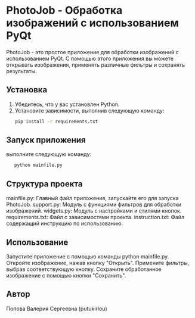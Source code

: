 # PhotoJob - Обработка изображений с использованием PyQt

PhotoJob - это простое приложение для обработки изображений с использованием PyQt. С помощью этого приложения вы можете открывать изображения, применять различные фильтры и сохранять результаты.

## Установка

1. Убедитесь, что у вас установлен Python.
2. Установите зависимости, выполнив следующую команду:
   ```bash
   pip install -r requirements.txt

## Запуск приложения
выполните следующую команду:
```bash
   python mainfile.py
```

## Структура проекта
mainfile.py: Главный файл приложения, запускайте его для запуска PhotoJob.
support.py: Модуль с функциями фильтров для обработки изображений.
widgets.py: Модуль с настройками и стилями кнопок.
requirements.txt: Файл с зависимостями проекта.
instruction.txt: Файл содержащий инструкцию по использованию.

## Использование
Запустите приложение с помощью команды python mainfile.py.
Откройте изображение, нажав кнопку "Открыть".
Примените фильтры, выбрав соответствующую кнопку.
Сохраните обработанное изображение с помощью кнопки "Сохранить".

## Автор
Попова Валерия Сергеевна (putukirlou)
